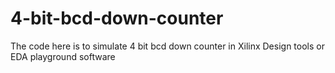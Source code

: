 # 4-bit-bcd-down-counter
The code here is to simulate 4 bit bcd down counter in Xilinx Design tools or EDA playground software
